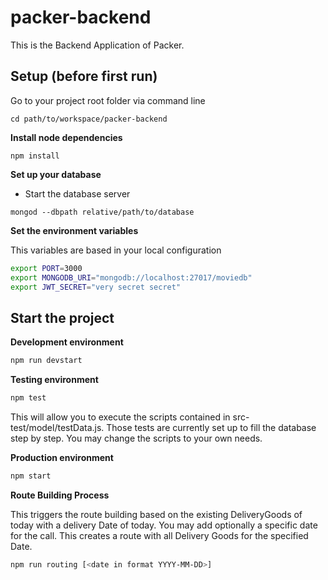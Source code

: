 # packer-backend
This is the Backend Application of Packer.

## Setup (before first run)

Go to your project root folder via command line
```
cd path/to/workspace/packer-backend
```

**Install node dependencies**

```
npm install
```

**Set up your database**

* Start the database server
```
mongod --dbpath relative/path/to/database
```

**Set the environment variables**

This variables are based in your local configuration
```bash
export PORT=3000
export MONGODB_URI="mongodb://localhost:27017/moviedb"
export JWT_SECRET="very secret secret"
```

## Start the project

**Development environment**
```bash
npm run devstart
```

**Testing environment**
```bash
npm test
```
This will allow you to execute the scripts contained in src-test/model/testData.js. 
Those tests are currently set up to fill the database step by step.
You may change the scripts to your own needs. 

**Production environment**
```bash
npm start
```

**Route Building Process**

This triggers the route building based on the existing DeliveryGoods of today with a delivery Date of today.
You may add optionally a specific date for the call. This creates a route with all Delivery Goods for the specified Date.

```bash
npm run routing [<date in format YYYY-MM-DD>]
```
